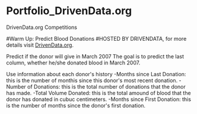# Portfolio_DrivenData.org
DrivenData.org Competitions

#Warm Up: Predict Blood Donations
#HOSTED BY DRIVENDATA, for more details visit [DrivenData.org](https://www.drivendata.org/competitions/2/warm-up-predict-blood-donations/page/5/).


Predict if the donor will give in March 2007
The goal is to predict the last column, whether he/she donated blood in March 2007.

Use information about each donor's history
-Months since Last Donation: this is the number of monthis since this donor's most recent donation.
-Number of Donations: this is the total number of donations that the donor has made.
-Total Volume Donated: this is the total amound of blood that the donor has donated in cubuc centimeters.
-Months since First Donation: this is the number of months since the donor's first donation.
